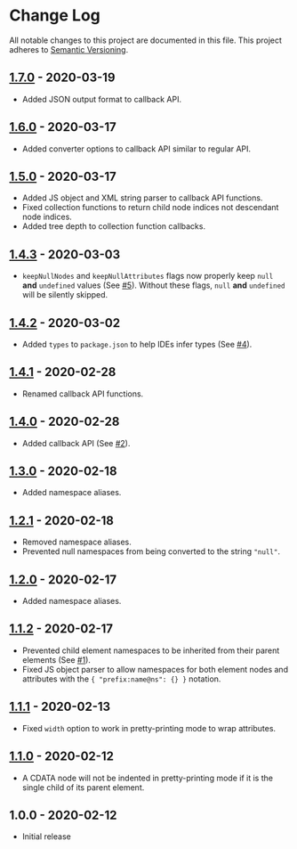 # Change Log

All notable changes to this project are documented in this file. This project adheres to [Semantic Versioning](http://semver.org/#semantic-versioning-200).

## [1.7.0] - 2020-03-19

- Added JSON output format to callback API.

## [1.6.0] - 2020-03-17

- Added converter options to callback API similar to regular API.

## [1.5.0] - 2020-03-17

- Added JS object and XML string parser to callback API functions.
- Fixed collection functions to return child node indices not descendant node indices.
- Added tree depth to collection function callbacks.

## [1.4.3] - 2020-03-03

- `keepNullNodes` and `keepNullAttributes` flags now properly keep `null` 
**and** `undefined` values (See [#5](https://github.com/oozcitak/xmlbuilder2/issues/5)).
Without these flags, `null` **and** `undefined` will be silently skipped.

## [1.4.2] - 2020-03-02

- Added `types` to `package.json` to help IDEs infer types (See [#4](https://github.com/oozcitak/xmlbuilder2/issues/4)).

## [1.4.1] - 2020-02-28

- Renamed callback API functions.

## [1.4.0] - 2020-02-28

- Added callback API (See [#2](https://github.com/oozcitak/xmlbuilder2/issues/2)).


## [1.3.0] - 2020-02-18

- Added namespace aliases.

## [1.2.1] - 2020-02-18

- Removed namespace aliases.
- Prevented null namespaces from being converted to the string `"null"`.

## [1.2.0] - 2020-02-17

- Added namespace aliases.

## [1.1.2] - 2020-02-17

- Prevented child element namespaces to be inherited from their parent elements (See [#1](https://github.com/oozcitak/xmlbuilder2/issues/1)).
- Fixed JS object parser to allow namespaces for both element nodes and attributes with the `{ "prefix:name@ns": {} }` notation.

## [1.1.1] - 2020-02-13

- Fixed `width` option to work in pretty-printing mode to wrap attributes.

## [1.1.0] - 2020-02-12

- A CDATA node will not be indented in pretty-printing mode if it is the single child of its parent element.

## 1.0.0 - 2020-02-12

- Initial release

[1.1.0]: https://github.com/oozcitak/xmlbuilder2/compare/v1.0.0...v1.1.0
[1.1.1]: https://github.com/oozcitak/xmlbuilder2/compare/v1.1.0...v1.1.1
[1.1.2]: https://github.com/oozcitak/xmlbuilder2/compare/v1.1.1...v1.1.2
[1.2.0]: https://github.com/oozcitak/xmlbuilder2/compare/v1.1.2...v1.2.0
[1.2.1]: https://github.com/oozcitak/xmlbuilder2/compare/v1.2.0...v1.2.1
[1.3.0]: https://github.com/oozcitak/xmlbuilder2/compare/v1.2.1...v1.3.0
[1.4.0]: https://github.com/oozcitak/xmlbuilder2/compare/v1.3.0...v1.4.0
[1.4.1]: https://github.com/oozcitak/xmlbuilder2/compare/v1.4.0...v1.4.1
[1.4.2]: https://github.com/oozcitak/xmlbuilder2/compare/v1.4.1...v1.4.2
[1.4.3]: https://github.com/oozcitak/xmlbuilder2/compare/v1.4.2...v1.4.3
[1.5.0]: https://github.com/oozcitak/xmlbuilder2/compare/v1.4.3...v1.5.0
[1.6.0]: https://github.com/oozcitak/xmlbuilder2/compare/v1.5.0...v1.6.0
[1.7.0]: https://github.com/oozcitak/xmlbuilder2/compare/v1.6.0...v1.7.0
